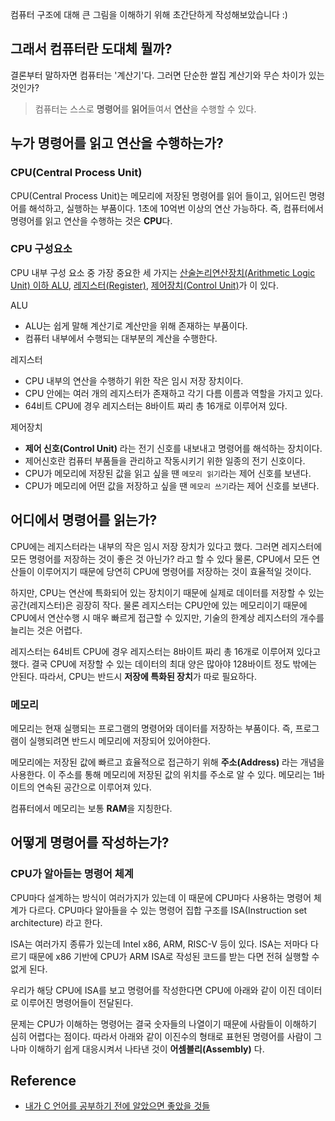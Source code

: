 컴퓨터 구조에 대해 큰 그림을 이해하기 위해 초간단하게 작성해보았습니다 :)

## 그래서 컴퓨터란 도대체 **뭘까**?
결론부터 말하자면 컴퓨터는 '계산기'다.
그러면 단순한 쌀집 계산기와 무슨 차이가 있는 것인가?
> 컴퓨터는 스스로 **명령어**를 **읽어**들여서 **연산**을 수행할 수 있다.

## **누가** 명령어를 읽고 연산을 수행하는가?
### CPU(Central Process Unit)
CPU(Central Process Unit)는 메모리에 저장된 명령어를 읽어 들이고, 읽어드린 명령어를 해석하고, 실행하는 부품이다. 1초에 10억번 이상의 연산 가능하다.
즉, 컴퓨터에서 명령어를 읽고 연산을 수행하는 것은 **CPU**다.

### CPU 구성요소
CPU 내부 구성 요소 중 가장 중요한 세 가지는 [산술논리연산장치(Arithmetic Logic Unit) 이하 ALU](https://en.wikipedia.org/wiki/Arithmetic_logic_unit), [레지스터(Register)](https://en.wikipedia.org/wiki/Processor_register), [제어장치(Control Unit)](https://en.wikipedia.org/wiki/Control_unit)가 이 있다.

ALU
- ALU는 쉽게 말해 계산기로 계산만을 위해 존재하는 부품이다.
- 컴퓨터 내부에서 수행되는 대부분의 계산을 수행한다.

레지스터
- CPU 내부의 연산을 수행하기 위한 작은 임시 저장 장치이다.
- CPU 안에는 여러 개의 레지스터가 존재하고 각기 다름 이름과 역할을 가지고 있다.
- 64비트 CPU에 경우 레지스터는 8바이트 짜리 총 16개로 이루어져 있다.

제어장치
- **제어 신호(Control Unit)** 라는 전기 신호를 내보내고 명령어를 해석하는 장치이다.
- 제어신호란 컴퓨터 부품들을 관리하고 작동시키기 위한 일종의 전기 신호이다.
- CPU가 메모리에 저장된 값을 읽고 싶을 땐 `메모리 읽기`라는 제어 신호를 보낸다.
- CPU가 메모리에 어떤 값을 저장하고 싶을 땐 `메모리 쓰기`라는 제어 신호를 보낸다.

## **어디**에서 명령어를 읽는가?
CPU에는 레지스터라는 내부의 작은 임시 저장 장치가 있다고 했다.
그러면 레지스터에 모든 명령어를 저장하는 것이 좋은 것 아닌가? 라고 할 수 있다
물론, CPU에서 모든 연산들이 이루어지기 때문에 당연히 CPU에 명령어를 저장하는 것이 효율적일 것이다.

하지만, CPU는 연산에 특화되어 있는 장치이기 때문에 실제로 데이터를 저장할 수 있는 공간(레지스터)은 굉장히 작다. 물론 레지스터는 CPU안에 있는 메모리이기 때문에 CPU에서 연산수행 시 매우 빠르게 접근할 수 있지만, 기술의 한계상 레지스터의 개수를 늘리는 것은 어렵다.

레지스터는 64비트 CPU에 경우 레지스터는 8바이트 짜리 총 16개로 이루어져 있다고 했다.
결국 CPU에 저장할 수 있는 데이터의 최대 양은 많아야 128바이트 정도 밖에는 안된다.
따라서, CPU는 반드시 **저장에 특화된 장치**가 따로 필요하다.

### 메모리
메모리는 현재 실행되는 프로그램의 명령어와 데이터를 저장하는 부품이다. 즉, 프로그램이 실행되려면 반드시 메모리에 저장되어 있어야한다.

메모리에는 저장된 값에 빠르고 효율적으로 접근하기 위해 **주소(Address)** 라는 개념을 사용한다.
이 주소를 통해 메모리에 저장된 값의 위치를 주소로 알 수 있다.
메모리는 1바이트의 연속된 공간으로 이루어져 있다.

컴퓨터에서 메모리는 보통 **RAM**을 지칭한다.

## **어떻게** 명령어를 작성하는가?
### CPU가 알아듣는 명령어 체계
CPU마다 설계하는 방식이 여러가지가 있는데 이 때문에 CPU마다 사용하는 명령어 체계가 다르다.
CPU마다 알아들을 수 있는 명령어 집합 구조를 ISA(Instruction set architecture) 라고 한다.

ISA는 여러가지 종류가 있는데 Intel x86, ARM, RISC-V 등이 있다.
ISA는 저마다 다르기 때문에 x86 기반에 CPU가 ARM ISA로 작성된 코드를 받는 다면 전혀 실행할 수 없게 된다.

우리가 해당 CPU에 ISA를 보고 명령어를 작성한다면 CPU에 아래와 같이 이진 데이터로 이루어진 명령어들이 전달된다.

문제는 CPU가 이해하는 명령어는 결국 숫자들의 나열이기 때문에 사람들이 이해하기 심히 어렵다는 점이다.
따라서 아래와 같이 이진수의 형태로 표현된 명령어를 사람이 그나마 이해하기 쉽게 대응시켜서 나타낸 것이 **어셈블리(Assembly)** 다.

## Reference
* [내가 C 언어를 공부하기 전에 알았으면 좋았을 것들](https://modoocode.com/315)

